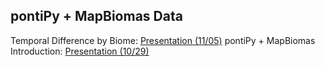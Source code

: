 ## pontiPy + MapBiomas Data


Temporal Difference by Biome: [Presentation (11/05)](https://verma-priyanka.github.io/pontiPy_MapBiomas/presentation_1105.html)
pontiPy + MapBiomas Introduction: [Presentation (10/29)](https://verma-priyanka.github.io/pontiPy_MapBiomas/)